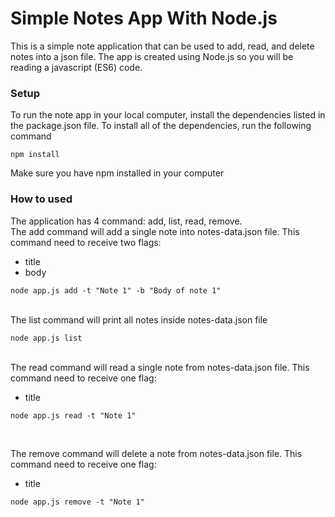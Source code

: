 # Simple Notes App With Node.js

This is a simple note application that can be used to add, read, and delete notes into a json file. The app is created using Node.js so you will be reading a javascript (ES6) code.

### Setup

To run the note app in your local computer, install the dependencies listed in the package.json file. To install all of the dependencies, run the following command
```
npm install
```
Make sure you have npm installed in your computer

### How to used

The application has 4 command: add, list, read, remove.
<br/>
The add command will add a single note into notes-data.json file. This command need to receive two flags:
- title
- body

```
node app.js add -t "Note 1" -b "Body of note 1"
```

<br/>
The list command will print all notes inside notes-data.json file

```
node app.js list
```

<br/>
The read command will read a single note from notes-data.json file.
This command need to receive one flag:

- title

```
node app.js read -t "Note 1"
```

<br/>

The remove command will delete a note from notes-data.json file.
This command need to receive one flag:
- title

```
node app.js remove -t "Note 1"
```
